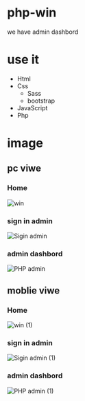 # php-win
we have admin dashbord


# use it 
- Html 
- Css
  - Sass
  - bootstrap 
- JavaScript
- Php
# image 
## pc viwe
### Home
![win](https://user-images.githubusercontent.com/75854041/122687388-e6ebd880-d21e-11eb-91bb-a5a02c28191b.png)

### sign in admin
![Sigin admin](https://user-images.githubusercontent.com/75854041/122687414-07b42e00-d21f-11eb-820e-f57ce81a5563.png)
###  admin dashbord
![PHP admin](https://user-images.githubusercontent.com/75854041/122687449-3e8a4400-d21f-11eb-8c3e-792538f6637b.png)

## moblie viwe 
### Home
![win (1)](https://user-images.githubusercontent.com/75854041/122687536-9f198100-d21f-11eb-90c6-ea58aa2d27b3.png)

### sign in admin
![Sigin admin (1)](https://user-images.githubusercontent.com/75854041/122687557-b9ebf580-d21f-11eb-9f14-914b586125ef.png)

###  admin dashbord

![PHP admin (1)](https://user-images.githubusercontent.com/75854041/122687575-d1c37980-d21f-11eb-8d51-06304dd2c1b9.png)
